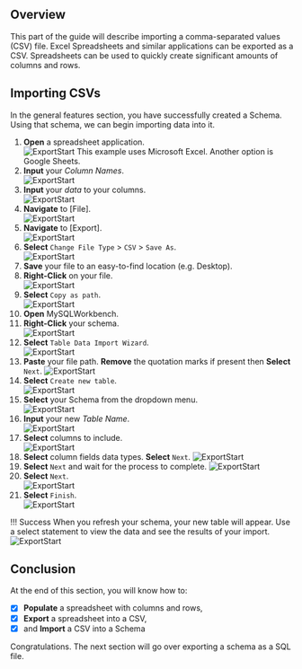 ## Overview

This part of the guide will describe importing a comma-separated values (CSV) file. Excel Spreadsheets and similar applications can be exported as a CSV. Spreadsheets can be used to quickly create significant amounts of columns and rows.

## Importing CSVs

In the general features section, you have successfully created a Schema. Using that schema, we can begin importing data into it.

1. **Open** a spreadsheet application.  
![ExportStart](./images/CSVSpreadsheet.jpg)
    This example uses Microsoft Excel. Another option is Google Sheets.
2. **Input** your *Column Names*.  
![ExportStart](./images/CSVColumnNames.jpg)
3. **Input** your *data* to your columns.  
![ExportStart](./images/CSVColumnData.jpg)
4. **Navigate** to [File].  
![ExportStart](./images/CSVNavFile.jpg)
5. **Navigate** to [Export].  
![ExportStart](./images/CSVNavToExport.jpg)
6. **Select**  `Change File Type` > `CSV` > `Save As`.  
![ExportStart](./images/CSVSaveFileType.jpg)
7. **Save** your file to an easy-to-find location (e.g. Desktop).
8. **Right-Click** on your file.  
![ExportStart](./images/CSVIcon.jpg)
9. **Select** `Copy as path`.  
![ExportStart](./images/CSVCopyAsPath.jpg)
10. **Open** MySQLWorkbench.
11. **Right-Click** your schema.  
![ExportStart](./images/CSVRClickSchema.jpg)
12. **Select** `Table Data Import Wizard`.  
![ExportStart](./images/CSVImportWIzard.jpg)
13. **Paste** your file path. **Remove** the quotation marks if present then **Select** `Next`.
![ExportStart](./images/CSVPasteFilePath.jpg)
14. **Select** `Create new table`.  
![ExportStart](./images/CSVCreateNewTable.jpg)
15. **Select** your Schema from the dropdown menu.  
![ExportStart](./images/CSVSelectSchema.jpg)
16. **Input** your new *Table Name*.  
![ExportStart](./images/CSVInputTableName.jpg)
17. **Select** columns to include.  
![ExportStart](./images/CSVSelectColumns.jpg)
18. **Select** column fields data types. **Select** `Next`.
![ExportStart](./images/CSVSelectColumnFields.jpg)
19. **Select** `Next` and wait for the process to complete.
![ExportStart](./images/CSVFinishNext.jpg)
20. **Select** `Next`.  
![ExportStart](./images/CSVFinishResults.jpg)
21. **Select** `Finish`.  
![ExportStart](./images/CSVFinishFinal.jpg)

!!! Success
    When you refresh your schema, your new table will appear. Use a select statement to view the data and see the results of your import.  
    ![ExportStart](./images/CSVOutcome.jpg)

## Conclusion

At the end of this section, you will know how to:

- [X] **Populate** a spreadsheet with columns and rows,
- [X] **Export** a spreadsheet into a CSV,
- [X] and **Import** a CSV into a Schema

Congratulations. The next section will go over exporting a schema as a SQL file.
